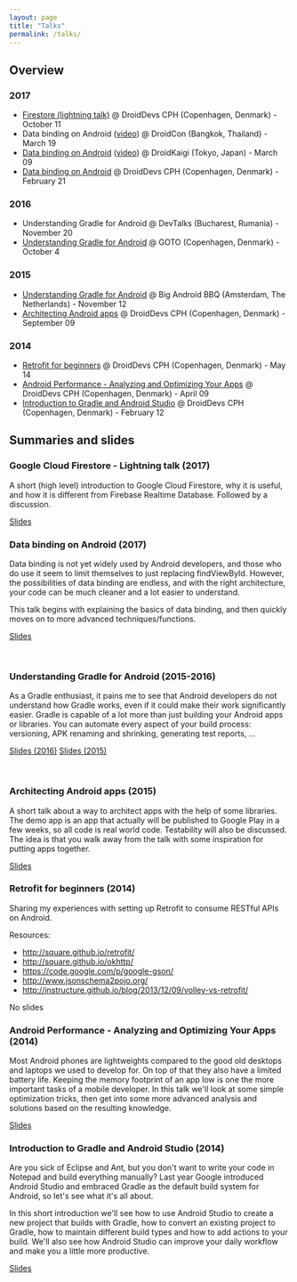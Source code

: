 ```yaml
---
layout: page
title: "Talks"
permalink: /talks/
---
```


## Overview

### 2017

* [Firestore (lightning talk)](https://www.meetup.com/DroidDevs-CPH/events/243648366/) @ DroidDevs CPH (Copenhagen, Denmark) - October 11
* Data binding on Android ([video](https://www.youtube.com/watch?v=j0HHvbupPVM)) @ DroidCon (Bangkok, Thailand) - March 19
* [Data binding on Android](https://droidkaigi.github.io/2017/en/timetable.html#session-5) ([video](https://academy.realm.io/posts/droidkaigi-kevin-pelgrims-data-real-world-data-binding/)) @ DroidKaigi (Tokyo, Japan) - March 09
* [Data binding on Android](https://www.meetup.com/DroidDevs-CPH/events/237631402/) @ DroidDevs CPH (Copenhagen, Denmark) - February 21

### 2016

* Understanding Gradle for Android @ DevTalks (Bucharest, Rumania) - November 20
* [Understanding Gradle for Android](https://gotocon.com/cph-2016/presentations/show_talk.jsp?oid=7965) @ GOTO (Copenhagen, Denmark) - October 4

### 2015

* [Understanding Gradle for Android](https://us4.campaign-archive.com/?u=9fb73967ad2d01e99dc589b4f&id=acfd5a4c75) @ Big Android BBQ (Amsterdam, The Netherlands) - November 12
* [Architecting Android apps](https://web.archive.org/web/20160205053650/http://lanyrd.com/2015/droiddevsdk-september/) @ DroidDevs CPH (Copenhagen, Denmark) - September 09

[//]: # (Favorite testimony ever: https://antoniocappiello.com/2015/11/12/my-journey-at-the-first-big-android-bbq-in-europe-day-1/)

### 2014

* [Retrofit for beginners](https://web.archive.org/web/20140803072505/http://lanyrd.com/2014/droid-devs-cph-may/scytqh/) @ DroidDevs CPH (Copenhagen, Denmark) - May 14
* [Android Performance - Analyzing and Optimizing Your Apps](https://web.archive.org/web/20140805005632/http://lanyrd.com/2014/droiddevsdk-april/scyfpb/) @ DroidDevs CPH (Copenhagen, Denmark) - April 09
* [Introduction to Gradle and Android Studio](https://web.archive.org/web/20150323110605/http://lanyrd.com/2014/droid-devs-cph-february/scwdqd/) @ DroidDevs CPH (Copenhagen, Denmark) - February 12

## Summaries and slides

### Google Cloud Firestore - Lightning talk (2017)

A short (high level) introduction to Google Cloud Firestore, why it is useful, and how it is different from Firebase Realtime Database. Followed by a discussion.

[Slides](https://github.com/DroidDevsDK/EventMaterial/blob/master/2017-10-11/talks/Google%20Cloud%20Firestore%20-%20Short%20Introduction.pdf)

### Data binding on Android (2017)

Data binding is not yet widely used by Android developers, and those who do use it seem to limit themselves to just replacing findViewById. However, the possibilities of data binding are endless, and with the right architecture, your code can be much cleaner and a lot easier to understand.

This talk begins with explaining the basics of data binding, and then quickly moves on to more advanced techniques/functions.

[Slides](https://speakerdeck.com/kevinpelgrims/data-binding-on-android)

<script async class="speakerdeck-embed" data-id="64fa632f1d5b424fb4a3632663a354a6" data-ratio="1.77777777777778" src="//speakerdeck.com/assets/embed.js"></script><br />

### Understanding Gradle for Android (2015-2016)

As a Gradle enthusiast, it pains me to see that Android developers do not understand how Gradle works, even if it could make their work significantly easier. Gradle is capable of a lot more than just building your Android apps or libraries. You can automate every aspect of your build process: versioning, APK renaming and shrinking, generating test reports, ...

[Slides (2016)](https://gotocon.com/dl/goto-cph-2016/slides/KevinPelgrims_UnderstandingGradleForAndroid.pdf)
[Slides (2015)](https://speakerdeck.com/kevinpelgrims/understanding-gradle-for-android)

<script async class="speakerdeck-embed" data-id="5b87a61e5d1b4dc28e6ea6950e647b80" data-ratio="1.77777777777778" src="//speakerdeck.com/assets/embed.js"></script><br />

### Architecting Android apps (2015)

A short talk about a way to architect apps with the help of some libraries. The demo app is an app that actually will be published to Google Play in a few weeks, so all code is real world code. Testability will also be discussed. The idea is that you walk away from the talk with some inspiration for putting apps together.

[Slides](https://docs.google.com/presentation/d/1M07O7JIkp1cguZsQXXFvaPIY1UrMOCascL3ZcuoI0VI/edit?usp=sharing)

### Retrofit for beginners (2014)

Sharing my experiences with setting up Retrofit to consume RESTful APIs on Android.

Resources:
* <http://square.github.io/retrofit/>
* <http://square.github.io/okhttp/>
* <https://code.google.com/p/google-gson/>
* <http://www.jsonschema2pojo.org/>
* <http://instructure.github.io/blog/2013/12/09/volley-vs-retrofit/>

No slides

### Android Performance - Analyzing and Optimizing Your Apps (2014)

Most Android phones are lightweights compared to the good old desktops and laptops we used to develop for. On top of that they also have a limited battery life. Keeping the memory footprint of an app low is one the more important tasks of a mobile developer. In this talk we'll look at some simple optimization tricks, then get into some more advanced analysis and solutions based on the resulting knowledge.

[Slides](https://docs.google.com/presentation/d/1sCjdxGjBhagfWkhs8LrD-P6V0uuoFQJKgC5GeFzWuJY/edit?usp=sharing)

### Introduction to Gradle and Android Studio (2014)

Are you sick of Eclipse and Ant, but you don't want to write your code in Notepad and build everything manually? Last year Google introduced Android Studio and embraced Gradle as the default build system for Android, so let's see what it's all about.

In this short introduction we'll see how to use Android Studio to create a new project that builds with Gradle, how to convert an existing project to Gradle, how to maintain different build types and how to add actions to your build.
We'll also see how Android Studio can improve your daily workflow and make you a little more productive.

[Slides](https://dl.dropboxusercontent.com/u/1288556/DroidDevs/Gradle%20%26%20Android%20Studio.pdf)

